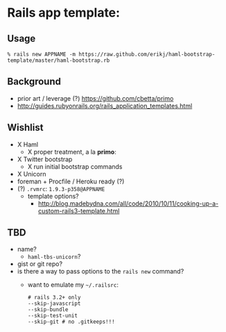 # Rails app template:

## Usage

    % rails new APPNAME -m https://raw.github.com/erikj/haml-bootstrap-template/master/haml-bootstrap.rb

## Background

- prior art / leverage (?) <https://github.com/cbetta/primo>
- <http://guides.rubyonrails.org/rails_application_templates.html>

## Wishlist

- X Haml
  - X proper treatment, a la **primo**:
- X Twitter bootstrap
  - X run initial bootstrap commands
- X Unicorn
- foreman + Procfile / Heroku ready (?)
- (?) `.rvmrc`: `1.9.3-p358@APPNAME`
  - template options?
    - <http://blog.madebydna.com/all/code/2010/10/11/cooking-up-a-custom-rails3-template.html>

## TBD

- name?
  - `haml-tbs-unicorn`?
- gist or git repo?
- is there a way to pass options to the `rails new` command?
  - want to emulate my `~/.railsrc`:

    ```
    # rails 3.2+ only
    --skip-javascript
    --skip-bundle
    --skip-test-unit
    --skip-git # no .gitkeeps!!!
    ```